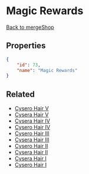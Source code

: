 # Magic Rewards

<no description available>

[Back to mergeShop](../merge-shops.md)

## Properties

```json
{
    "id": 73,
    "name": "Magic Rewards"
}
```

## Related

- [Cysero Hair V](../items/4416-cysero-hair-v.md)
- [Cysera Hair V](../items/4424-cysera-hair-v.md)
- [Cysera Hair IV](../items/4423-cysera-hair-iv.md)
- [Cysero Hair IV](../items/4419-cysero-hair-iv.md)
- [Cysero Hair III](../items/4415-cysero-hair-iii.md)
- [Cysera Hair III](../items/4422-cysera-hair-iii.md)
- [Cysero Hair II](../items/4418-cysero-hair-ii.md)
- [Cysera Hair II](../items/4421-cysera-hair-ii.md)
- [Cysera Hair I](../items/4420-cysera-hair-i.md)
- [Cysero Hair I](../items/4417-cysero-hair-i.md)

